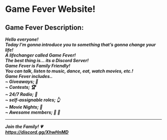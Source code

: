 # Game Fever Website!
## Game Fever Description:
***Hello everyone!<br>
Today I’m gonna introduce you to something that’s gonna change your life!<br>
A lifechanger called Game Fever!<br>
The best thing is... its a Discord Server!<br>
Game Fever is Family Friendly!<br>
You can talk, listen to music, dance, eat, watch movies, etc.!<br>
Game Fever includes..<br>
~ Giveaways; 🎁<br>
~ Contests; 🏆<br>
~ 24/7 Radio; 🎵<br>
~ self-assignable roles; 👆<br>
~ Movie Nights; 🎥<br>
~ Awesome members; 👨 👩***<br>
__________________________________
***Join the Family! 💗<br>
https://discord.gg/XhwHnMD***
